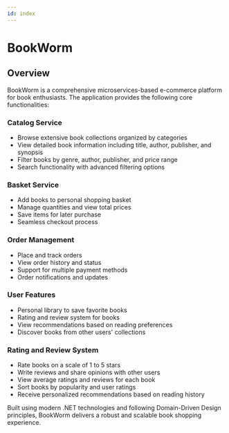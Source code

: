 ```yaml
---
id: index
---
```


# **BookWorm**

## Overview

BookWorm is a comprehensive microservices-based e-commerce platform for book enthusiasts. The application provides the following core functionalities:

### Catalog Service

- Browse extensive book collections organized by categories
- View detailed book information including title, author, publisher, and synopsis
- Filter books by genre, author, publisher, and price range
- Search functionality with advanced filtering options

### Basket Service

- Add books to personal shopping basket
- Manage quantities and view total prices
- Save items for later purchase
- Seamless checkout process

### Order Management

- Place and track orders
- View order history and status
- Support for multiple payment methods
- Order notifications and updates

### User Features

- Personal library to save favorite books
- Rating and review system for books
- View recommendations based on reading preferences
- Discover books from other users' collections

### Rating and Review System

- Rate books on a scale of 1 to 5 stars
- Write reviews and share opinions with other users
- View average ratings and reviews for each book
- Sort books by popularity and user ratings
- Receive personalized recommendations based on reading history

Built using modern .NET technologies and following Domain-Driven Design principles, BookWorm delivers a robust and scalable book shopping experience.
